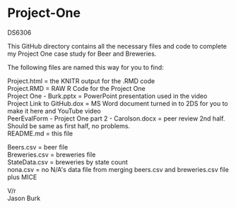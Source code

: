 # Project-One
DS6306

This GitHub directory contains all the necessary files and code to complete my Project One case study for Beer and Breweries.

The following files are named this way for you to find:

Project.html = the KNITR output for the .RMD code  
Project.RMD = RAW R Code for the Project One  
Project One - Burk.pptx = PowerPoint presentation used in the video  
Project Link to GitHub.dox = MS Word document turned in to 2DS for you to make it here and YouTube video  
PeerEvalForm - Project One part 2 - Carolson.docx = peer review 2nd half.  Should be same as first half, no problems.  
README.md = this file  

Beers.csv = beer file  
Breweries.csv = breweries file  
StateData.csv = breweries by state count  
nona.csv = no N/A's data file from merging beers.csv and breweries.csv file plus MICE  

V/r  
Jason Burk
